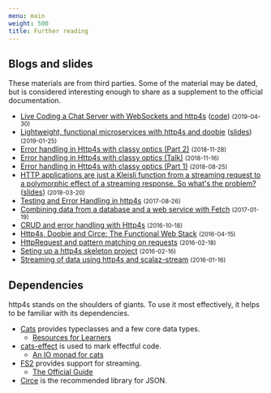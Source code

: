 ```yaml
---
menu: main
weight: 500
title: Further reading
---
```


## Blogs and slides

These materials are from third parties.  Some of the material may be
dated, but is considered interesting enough to share as a supplement
to the official documentation.

* [Live Coding a Chat Server with WebSockets and http4s](https://www.youtube.com/watch?v=py_V_7gD5WU) ([code](https://github.com/MartinSnyder/phase-http4s)) <small class="text-muted">(2019-04-30)</small>
* [Lightweight, functional microservices with http4s and doobie](https://www.youtube.com/watch?v=fQfMiUDsLv4) ([slides](https://kubukoz.github.io/talks/http4s-doobie-micro/slides/)) <small class="text-muted">(2019-01-25)</small>
* [Error handling in Http4s with classy optics (Part 2)](https://typelevel.org/blog/2018/11/28/http4s-error-handling-mtl-2.html) <small class="text-muted">(2018-11-28)</small>
* [Error handling in Http4s with classy optics (Talk)](https://www.youtube.com/watch?v=UUX5KvPgejM) <small class="text-muted">(2018-11-16)</small>
* [Error handling in Http4s with classy optics (Part 1)](https://typelevel.org/blog/2018/08/25/http4s-error-handling-mtl.html) <small class="text-muted">(2018-08-25)</small>
* [HTTP applications are just a Kleisli function from a streaming request to a polymorphic effect of a streaming response. So what's the problem?](https://www.youtube.com/watch?v=urdtmx4h5LE) ([slides](https://rossabaker.github.io/boston-http4s/#2)) <small class="text-muted">(2018-03-20)</small>
* [Testing and Error Handling in http4s](https://medium.com/@albamus/testing-and-error-handling-in-http4s-2a05572e535d) <small class="text-muted">(2017-08-26)</small>
* [Combining data from a database and a web service with Fetch](https://www.47deg.com/blog/fetch-doobie-http4s/) <small class="text-muted">(2017-01-19)</small>
* [CRUD and error handling with Http4s](https://partialflow.wordpress.com/2016/10/18/crud-and-error-handling-with-http4s/) <small class="text-muted">(2016-10-18)</small>
* [Http4s, Doobie and Circe: The Functional Web Stack](https://www.slideshare.net/GaryCoady/http4s-doobie-and-circe-the-functional-web-stack) <small class="text-muted">(2016-04-15)</small>
* [HttpRequest and pattern matching on requests](http://www.lyranthe.org/http4s/2016/02/18/request-pattern-matching.html) <small class="text-muted">(2016-02-18)</small>
* [Seting up a http4s skeleton project](http://www.lyranthe.org/http4s/2016/02/16/setting-up-http4s.html) <small class="text-muted">(2016-02-16)</small>
* [Streaming of data using http4s and scalaz-stream](http://immutables.pl/2016/01/16/Streaming-data-using-http4s-and-scalaz-stream/) <small class="text-muted">(2016-01-16)</small>

## Dependencies

http4s stands on the shoulders of giants.  To use it most effectively,
it helps to be familiar with its dependencies.

* [Cats](https://typelevel.github.io/cats) provides typeclasses and a
  few core data types.
  * [Resources for Learners](https://typelevel.org/cats/resources_for_learners.html)
* [cats-effect](https://typelevel.github.io/cats-effect) is used to
  mark effectful code.
  * [An IO monad for cats](https://typelevel.org/blog/2017/05/02/io-monad-for-cats.html)
* [FS2](https://functional-streams-for-scala.github.io/fs2/) provides
  support for streaming.
  * [The Official Guide](https://github.com/functional-streams-for-scala/fs2/blob/series/0.10/docs/guide.md)
* [Circe](https://circe.github.io/circe/) is the recommended library for JSON.
